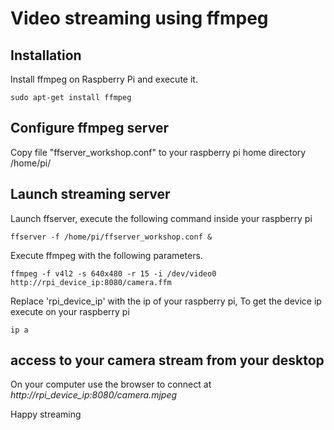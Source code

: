 # Video streaming using ffmpeg

## Installation
Install ffmpeg on Raspberry Pi and execute it.

```
sudo apt-get install ffmpeg 
```

## Configure ffmpeg server

Copy file "ffserver_workshop.conf" to your raspberry pi home directory /home/pi/

## Launch streaming server

Launch ffserver, execute the following command inside your raspberry pi
```
ffserver -f /home/pi/ffserver_workshop.conf &
```

Execute ffmpeg with the following parameters.

```
ffmpeg -f v4l2 -s 640x480 -r 15 -i /dev/video0 http://rpi_device_ip:8080/camera.ffm
```
Replace 'rpi_device_ip' with the ip of your raspberry pi, 
To get the device ip execute on your raspberry pi 
```
ip a
```

## access to your camera stream from your desktop

On your computer use the browser to connect at *http://rpi_device_ip:8080/camera.mjpeg*

Happy streaming
